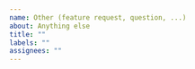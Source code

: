 ```yaml
---
name: Other (feature request, question, ...)
about: Anything else
title: ""
labels: ""
assignees: ""
---
```


